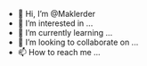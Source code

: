 - 👋 Hi, I’m @Maklerder
- 👀 I’m interested in ...
- 🌱 I’m currently learning ...
- 💞️ I’m looking to collaborate on ...
- 📫 How to reach me ...

<!---
Maklerder/Maklerder is a  special  repository because its `README.md` (this file) appears on your GitHub profile.
You can click the Preview ink to take a look at your changes.
--->
